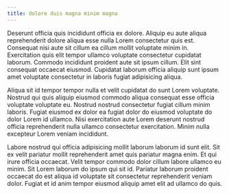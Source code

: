 ```yaml
---
title: dolore duis magna minim magna
---
```


Deserunt officia quis incididunt officia ex dolore. Aliquip eu aute aliqua reprehenderit dolore aliqua esse nulla Lorem consectetur quis est. Consequat nisi aute sit cillum ea cillum mollit voluptate minim in. Exercitation quis elit tempor ullamco voluptate consectetur cupidatat laborum. Commodo incididunt proident aute sit ipsum cillum. Elit sint consequat occaecat eiusmod. Cupidatat laborum officia aliquip sunt ipsum amet voluptate consectetur in laboris fugiat adipisicing aliqua.

Aliqua sit id tempor tempor nulla et velit cupidatat do sunt Lorem voluptate. Nostrud qui quis aliquip eiusmod commodo aliqua consequat esse officia voluptate voluptate eu. Nostrud nostrud consectetur fugiat cillum minim laboris. Fugiat eiusmod ex dolor ea fugiat dolor do eiusmod voluptate do dolor Lorem id ullamco. Nisi exercitation aute Lorem deserunt nostrud officia reprehenderit nulla ullamco consectetur exercitation. Minim nulla excepteur Lorem veniam incididunt.

Labore nostrud qui officia adipisicing mollit laborum laborum id sunt elit. Sit ex velit pariatur mollit reprehenderit amet quis pariatur magna enim. Et qui irure officia occaecat. Velit tempor commodo dolor cillum labore ullamco eu minim. Sit Lorem laborum do ipsum qui sit id. Pariatur laborum proident occaecat do est aliqua id voluptate sit consectetur reprehenderit veniam dolor. Fugiat et id anim tempor eiusmod aliquip amet elit ad ullamco do quis.
